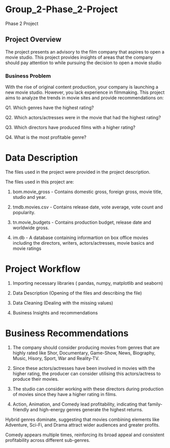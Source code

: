 # Group_2-Phase_2-Project
Phase 2 Project

## Project Overview

The project presents an advisory to the film company that aspires to open a movie studio. This project provides insights of areas that the company should pay attention to while pursuing the decision to open a movie studio

### Business Problem 

With the rise of original content production, your company is launching a new movie studio. However, you lack experience in filmmaking. This project aims to analyze the trends in movie sites and provide recommendations on:

Q1. Which genres have the highest rating?

Q2. Which actors/actresses were in the movie that had the highest rating?

Q3. Which directors have produced films with a higher rating?

Q4. What is the most profitable genre?

# Data Description

The files used in the project were provided in the project description.

The files used in this project are:

1. bom.movie_gross - Contains domestic gross, foreign gross, movie title, studio and year.

2. tmdb.movies.csv - Contains release date, vote average, vote count and popularity.
  
3. tn.movie_budgets - Contains production budget, release date and worldwide gross.
  
4. im.db - A database containing informartion on box office movies including the directors, writers, actors/actresses, movie basics and movie ratings

# Project Workflow

1. Importing necessary libraries ( pandas, numpy, matplotlib and seaborn)

2. Data Description (Opening of the files and describing the file)

3. Data Cleaning (Dealing with the missing values)

4. Business Insights and recommendations

# Business Recommendations

1. The company should consider producing movies from genres that are highly rated like Shor, Documentary, Game-Show, News, Biography, Music, Hisory, Sport, War and Reality-TV.

2. Since these actors/actresses have been involved in movies with the higher rating, the producer can consider utilising this actors/actress to produce their movies.

3. The studio can consider working with these directors during production of movies since they have a higher rating in films.

4. Action, Animation, and Comedy lead profitability, indicating that family-friendly and high-energy genres generate the highest returns.

Hybrid genres dominate, suggesting that movies combining elements like Adventure, Sci-Fi, and Drama attract wider audiences and greater profits.

Comedy appears multiple times, reinforcing its broad appeal and consistent profitability across different sub-genres.
